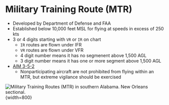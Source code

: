 # Military Training Route (MTR)

* Developed by Department of Defense and FAA
* Established below 10,000 feet MSL for flying at speeds in excess of 250 kts
* 3 or 4 digits starting with `VR` or `IR` on chart
  * `IR` routes are flown under IFR
  * `VR` routes are flown under VFR
  * 4 digit number means it has no segmenent above 1,500 AGL
  * 3 digit number means it has one or more segment above 1,500 AGL
* [AIM 3-5-2](https://www.faa.gov/air_traffic/publications/atpubs/aim_html/chap3_section_5.html#$paragraph3-5-2)
  * Nonparticipating aircraft are not prohibited from flying within an MTR, but extreme vigilance should be exercised

![Military Training Routes (MTR) in southern Alabama. New Orleans sectional.](/img/vfr-sectional/vfr-section-new-orleans-mtr.jpg){width=800}
